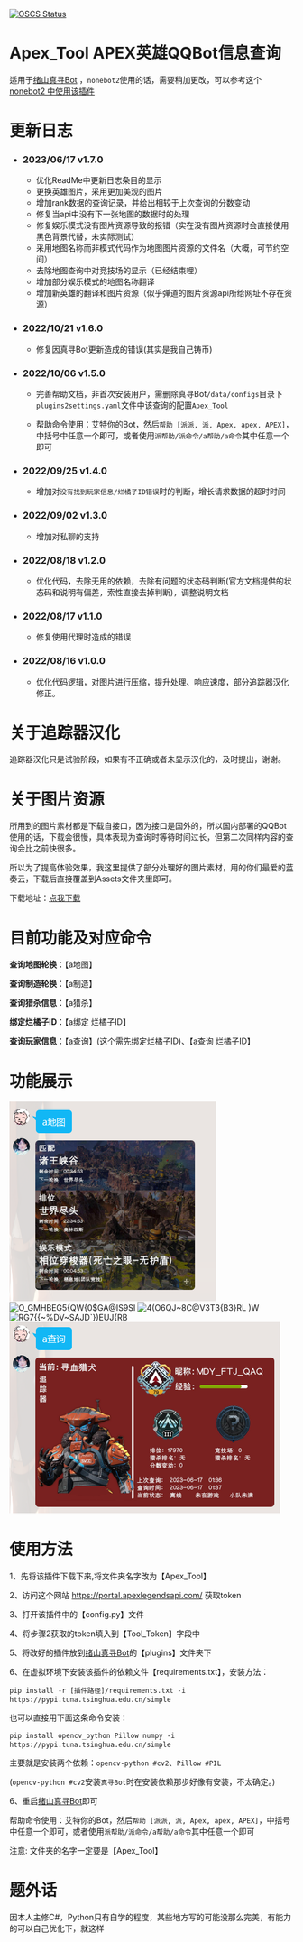 ﻿[![OSCS Status](https://www.oscs1024.com/platform/badge/AreCie/Apex_Tool.svg?size=large)](https://www.oscs1024.com/project/AreCie/Apex_Tool?ref=badge_large)

# Apex_Tool  APEX英雄QQBot信息查询
 适用于[绪山真寻Bot](https://github.com/HibiKier/zhenxun_bot) ，``nonebot2``使用的话，需要稍加更改，可以参考这个[nonebot2 中使用该插件](https://github.com/AreCie/Apex_Tool/issues/9#issuecomment-1218910846)

# 更新日志

- ### 2023/06/17 v1.7.0

  - 优化ReadMe中更新日志条目的显示
  - 更换英雄图片，采用更加美观的图片
  - 增加rank数据的查询记录，并给出相较于上次查询的分数变动
  - 修复当api中没有下一张地图的数据时的处理
  - 修复娱乐模式没有图片资源导致的报错（实在没有图片资源时会直接使用黑色背景代替，未实际测试）
  - 采用地图名称而非模式代码作为地图图片资源的文件名（大概，可节约空间）
  - 去除地图查询中对竞技场的显示（已经结束哩）
  - 增加部分娱乐模式的地图名称翻译
  - 增加新英雄的翻译和图片资源（似乎弹道的图片资源api所给网址不存在资源）

- ### 2022/10/21  v1.6.0

  - 修复因真寻Bot更新造成的错误(其实是我自己铸币)

- ### 2022/10/06  v1.5.0
  - 完善帮助文档，非首次安装用户，需删除真寻Bot``/data/configs``目录下``plugins2settings.yaml``文件中该查询的配置``Apex_Tool``

  - 帮助命令使用：艾特你的Bot，然后``帮助 [派派, 派, Apex, apex, APEX]``，中括号中任意一个即可，或者使用``派帮助/派命令/a帮助/a命令``其中任意一个即可

- ### 2022/09/25  v1.4.0
  - 增加对`没有找到玩家信息/烂橘子ID错误`时的判断，增长请求数据的超时时间

- ### 2022/09/02  v1.3.0
  - 增加对私聊的支持

- ### 2022/08/18  v1.2.0
  - 优化代码，去除无用的依赖，去除有问题的状态码判断(官方文档提供的状态码和说明有偏差，索性直接去掉判断)，调整说明文档

- ### 2022/08/17  v1.1.0
  - 修复使用代理时造成的错误

- ### 2022/08/16  v1.0.0
  - 优化代码逻辑，对图片进行压缩，提升处理、响应速度，部分追踪器汉化修正。


# 关于追踪器汉化
追踪器汉化只是试验阶段，如果有不正确或者未显示汉化的，及时提出，谢谢。

# 关于图片资源
所用到的图片素材都是下载自接口，因为接口是国外的，所以国内部署的QQBot使用的话，下载会很慢，具体表现为查询时等待时间过长，但第二次同样内容的查询会比之前快很多。

所以为了提高体验效果，我这里提供了部分处理好的图片素材，用的你们最爱的蓝奏云，下载后直接覆盖到Assets文件夹里即可。

下载地址：[点我下载](https://wws.lanzoub.com/i5KER0bn0oih)

# 目前功能及对应命令
 **查询地图轮换**：【a地图】

 **查询制造轮换**：【a制造】

 **查询猎杀信息**：【a猎杀】

 **绑定烂橘子ID**：【a绑定 烂橘子ID】

 **查询玩家信息**：【a查询】(这个需先绑定烂橘子ID)、【a查询 烂橘子ID】

# 功能展示
 ![a地图](https://github.com/newton-miku/ImgStorage/blob/main/Blog/a%E5%9C%B0%E5%9B%BE.png?raw=true)
![O_GMHBEG5{QW{0$GA@IS9SI](https://user-images.githubusercontent.com/41849402/170845801-e0ddc0d3-f44b-4aa6-b51b-1e21d7be7653.png)
![4(O6QJ~8C@V3T3{B3}RL )W](https://user-images.githubusercontent.com/41849402/170845803-421213e7-5f48-42c8-8afd-faddf933160b.png)
![RG7{{~%DV~SAJD`})EUJ{RB](https://user-images.githubusercontent.com/41849402/170845806-c37feb98-88c8-42c7-98df-499d7841fa80.png)
![a查询截图](https://raw.githubusercontent.com/newton-miku/ImgStorage/main/Blog/a%E6%9F%A5%E8%AF%A2.png)

# 使用方法
1、先将该插件下载下来,将文件夹名字改为【Apex_Tool】

2、访问这个网站 https://portal.apexlegendsapi.com/ 获取token

3、打开该插件中的【config.py】文件

4、将步骤2获取的token填入到【Tool_Token】字段中

5、将改好的插件放到[绪山真寻Bot](https://github.com/HibiKier/zhenxun_bot)的【plugins】文件夹下

6、在虚拟环境下安装该插件的依赖文件【requirements.txt】，安装方法：

```shell
pip install -r [插件路径]/requirements.txt -i https://pypi.tuna.tsinghua.edu.cn/simple
```

也可以直接用下面这条命令安装：
```shell
pip install opencv_python Pillow numpy -i https://pypi.tuna.tsinghua.edu.cn/simple
```

主要就是安装两个依赖：```opencv-python #cv2```、```Pillow #PIL```

(```opencv-python #cv2```安装``真寻Bot``时在安装依赖那步好像有安装，不太确定。)


6、重启[绪山真寻Bot](https://github.com/HibiKier/zhenxun_bot)即可

帮助命令使用：艾特你的Bot，然后``帮助 [派派, 派, Apex, apex, APEX]``，中括号中任意一个即可，或者使用``派帮助/派命令/a帮助/a命令``其中任意一个即可

注意: 文件夹的名字一定要是【Apex_Tool】
# 题外话
因本人主修C#，Python只有自学的程度，某些地方写的可能没那么完美，有能力的可以自己优化下，就这样
